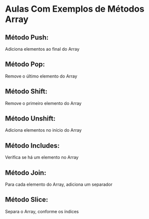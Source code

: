 # Aulas Com Exemplos de Métodos Array

## Método Push: 
Adiciona elementos ao final do Array

## Método Pop:
Remove o último elemento do Array

## Método Shift:
Remove o primeiro elemento do Array

## Método Unshift:
Adiciona elementos no início do Array

## Método Includes:
Verifica se há um elemento no Array

## Método Join:
Para cada elemento do Array, adiciona um separador

## Método Slice:
Separa o Array, conforme os índices
